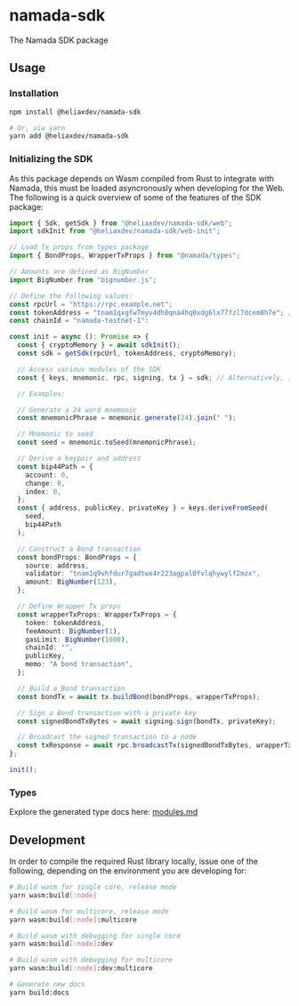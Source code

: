 # namada-sdk

The Namada SDK package

## Usage

### Installation

```bash
npm install @heliaxdev/namada-sdk

# Or, via yarn
yarn add @heliaxdev/namada-sdk
```

### Initializing the SDK

As this package depends on Wasm compiled from Rust to integrate with Namada, this must be loaded asyncronously when
developing for the Web. The following is a quick overview of some of the features of the SDK package:

```typescript
import { Sdk, getSdk } from "@heliaxdev/namada-sdk/web";
import sdkInit from "@heliaxdev/namada-sdk/web-init";

// Load Tx props from types package
import { BondProps, WrapperTxProps } from "@namada/types";

// Amounts are defined as BigNumber
import BigNumber from "bignumber.js";

// Define the following values:
const rpcUrl = "https://rpc.example.net";
const tokenAddress = "tnam1qxgfw7myv4dh0qna4hq0xdg6lx77fzl7dcem8h7e"; // bech32m encoded NAM address
const chainId = "namada-testnet-1":

const init = async (): Promise => {
  const { cryptoMemory } = await sdkInit();
  const sdk = getSdk(rpcUrl, tokenAddress, cryptoMemory);

  // Access various modules of the SDK
  const { keys, mnemonic, rpc, signing, tx } = sdk; // Alternatively, invoke getters direclty, e.g., sdk.getRpc(), etc.

  // Examples:

  // Generate a 24 word mnemonic
  const mnemonicPhrase = mnemonic.generate(24).join(" ");

  // Mnemonic to seed
  const seed = mnemonic.toSeed(mnemonicPhrase);

  // Derive a keypair and address
  const bip44Path = {
    account: 0,
    change: 0,
    index: 0,
  };
  const { address, publicKey, privateKey } = keys.deriveFromSeed(
    seed,
    bip44Path
  );

  // Construct a Bond transaction
  const bondProps: BondProps = {
    source: address,
    validator: "tnam1q9vhfdur7gadtwx4r223agpal0fvlqhywylf2mzx",
    amount: BigNumber(123),
  };

  // Define Wrapper Tx props
  const wrapperTxProps: WrapperTxProps = {
    token: tokenAddress,
    feeAmount: BigNumber(1),
    gasLimit: BigNumber(1000),
    chainId: "",
    publicKey,
    memo: "A bond transaction",
  };

  // Build a Bond transaction
  const bondTx = await tx.buildBond(bondProps, wrapperTxProps);

  // Sign a Bond transaction with a private key
  const signedBondTxBytes = await signing.sign(bondTx, privateKey);

  // Broadcast the signed transaction to a node
  const txResponse = await rpc.broadcastTx(signedBondTxBytes, wrapperTxProps);
};

init();
```

### Types

Explore the generated type docs here: [modules.md](./docs/modules.md)

## Development

In order to compile the required Rust library locally, issue one of the following, depending on the environment
you are developing for:

```bash
# Build wasm for single core, release mode
yarn wasm:build[:node]

# Build wasm for multicore, release mode
yarn wasm:build[:node]:multicore

# Build wasm with debugging for single core
yarn wasm:build[:node]:dev

# Build wasm with debugging for multicore
yarn wasm:build[:node]:dev:multicore

# Generate new docs
yarn build:docs
```
